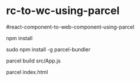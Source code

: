 # rc-to-wc-using-parcel
#react-component-to-web-component-using-parcel

npm install

sudo npm install -g parcel-bundler

parcel build src/App.js

parcel index.html
